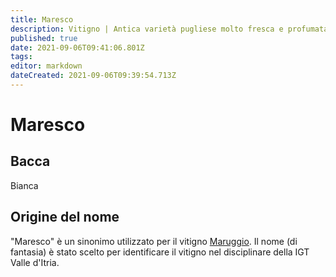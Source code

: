 ```yaml
---
title: Maresco
description: Vitigno | Antica varietà pugliese molto fresca e profumata, recuperata sull'orlo dell'estinzione.
published: true
date: 2021-09-06T09:41:06.801Z
tags: 
editor: markdown
dateCreated: 2021-09-06T09:39:54.713Z
---
```


# Maresco

## Bacca
Bianca

## Origine del nome
"Maresco" è un sinonimo utilizzato per il vitigno [Maruggio](/vitigni/Italia/maruggio). Il nome (di fantasia) è stato scelto per identificare il vitigno nel disciplinare della IGT Valle d'Itria.